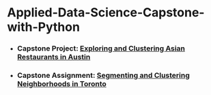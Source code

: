 # Applied-Data-Science-Capstone-with-Python
* <h3>Capstone Project: <a href = https://github.com/Andersen1997/Applied-Data-Science-Capstone-with-Python/blob/master/Exploring-and-Clustering-Asian-Restaurants-in-Austin.ipynb>Exploring and Clustering Asian Restaurants in Austin</a></h3>
* <h3>Capstone Assignment: <a href = https://github.com/Andersen1997/Applied-Data-Science-Capstone-with-Python/blob/master/Segmenting-and-Clustering-Neighborhoods-in-Toronto.ipynb>Segmenting and Clustering Neighborhoods in Toronto</a></h3>
